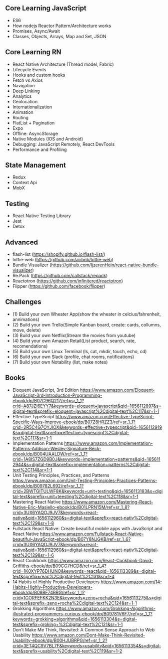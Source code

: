 ## Core Learning JavaScript

* ES6
* How nodejs Reactor Pattern/Architecture works
* Promises, Async/Await
* Classes, Objects, Arrays, Map and Set, JSON

## Core Learning RN

* React Native Architecture (Thread model, Fabric)
* Lifecycle Events
* Hooks and custom hooks
* Fetch vs Axios
* Navigation
* Deep Linking
* Analytics
* Geolocation
* Internationalization
* Animation
* Routing
* FlatList + Pagination
* Expo
* Offline: AsyncStorage
* Native Modules (IOS and Android)
* Debugging: JavaScript Remotely, React DevTools
* Performance and Profiling

## State Management

* Redux
* Context Api
* MobX

## Testing

* React Native Testing Library
* Jest
* Detox

## Advanced

* flash-list (https://shopify.github.io/flash-list/)
* lottie-web (https://github.com/airbnb/lottie-web)
* Bundle Visualizer (https://github.com/IjzerenHein/react-native-bundle-visualizer)
* Re.Pack (https://github.com/callstack/repack)
* Reactotron (https://github.com/infinitered/reactotron)
* Flipper (https://github.com/facebook/flipper)

## Challenges

* (1) Build your own Wheater App(show the wheater in celcius/fahrenheit, annimations)
* (2) Build your own Trello(Simple Kanban board, create: cards, collumns, move, delete)
* (3) Build your own Netflix(Stream the movies from youtube)
* (4) Build your own Amazon Retail(List product, search, rate, recomendations)
* (5) Build your own Linux Terminal (ls, cat, mkdir, touch, echo, cd)
* (6) Build your own Slack (profile, chat rooms, notifications)
* (7) Build your own Notability (list, make notes)

## Books

* Eloquent JavaScript, 3rd Edition
https://www.amazon.com/Eloquent-JavaScript-3rd-Introduction-Programming-ebook/dp/B07C96Q217/ref=sr_1_1?crid=A87JZI6EYY7&keywords=eloquent+javascript&qid=1656112897&s=digital-text&sprefix=eloquent+javascript%2Cdigital-text%2C117&sr=1-1
* Effective TypeScript
https://www.amazon.com/Effective-TypeScript-Specific-Ways-Improve-ebook/dp/B07Z8HRZZ3/ref=sr_1_1?crid=2R5C4G7OYJIOX&keywords=effective+typescript&qid=1656112919&s=digital-text&sprefix=effective+typescript%2Cdigital-text%2C117&sr=1-1
* Implementation Patterns
https://www.amazon.com/Implementation-Patterns-Addison-Wesley-Signature-Beck-ebook/dp/B004UAALDW/ref=sr_1_1?crid=1A8IS7ZGD9B0J&keywords=implementation+patterns&qid=1656112944&s=digital-text&sprefix=implementation+patterns%2Cdigital-text%2C114&sr=1-1
* Unit Testing Principles, Practices, and Patterns
https://www.amazon.com/Unit-Testing-Principles-Practices-Patterns-ebook/dp/B09782L692/ref=sr_1_1?crid=2BWTGITULWF8K&keywords=unit+testing&qid=1656113183&s=digital-text&sprefix=unit+teesting%2Cdigital-text%2C118&sr=1-1
* Mastering React Native 
https://www.amazon.com/Mastering-React-Native-Eric-Masiello-ebook/dp/B01LPRN15M/ref=sr_1_8?crid=3UX6YAQOJ9JV7&keywords=react-native&qid=1656112960&s=digital-text&sprefix=react-nativ%2Cdigital-text%2C129&sr=1-8
* Fullstack React Native: Create beautiful mobile apps with JavaScript and React Native
https://www.amazon.com/Fullstack-React-Native-beautiful-JavaScript-ebook/dp/B07Y8NJGKB/ref=sr_1_6?crid=3UX6YAQOJ9JV7&keywords=react-native&qid=1656112960&s=digital-text&sprefix=react-nativ%2Cdigital-text%2C129&sr=1-6
* React Cookbook
https://www.amazon.com/React-Cookbook-David-Griffiths-ebook/dp/B09CG7HCD8/ref=sr_1_4?crid=1K0XYP76DHUNO&keywords=react&qid=1656113389&s=digital-text&sprefix=reac%2Cdigital-text%2C131&sr=1-4
* 14 Habits of Highly Productive Developers
https://www.amazon.com/14-Habits-Highly-Productive-Developers-ebook/dp/B08BF74RRG/ref=sr_1_1?crid=1GORFEFKK2N3E&keywords=zeno+rocha&qid=1656113275&s=digital-text&sprefix=zeno+rocha%2Cdigital-text%2C124&sr=1-1
* Grokking Algorithms
https://www.amazon.com/Grokking-Algorithms-illustrated-programmers-curious-ebook/dp/B09781V6F7/ref=sr_1_1?keywords=grokking+algorithms&qid=1656113304&s=digital-text&sprefix=groking+%2Cdigital-text%2C121&sr=1-1
* Don't Make Me Think, Revisited: A Common Sense Approach to Web Usability
https://www.amazon.com/Dont-Make-Think-Revisited-Usability-ebook/dp/B00HJUBRPG/ref=sr_1_2?crid=3ET4QC9V7BL7F&keywords=usability&qid=1656113354&s=digital-text&sprefix=usability%2Cdigital-text%2C119&sr=1-2